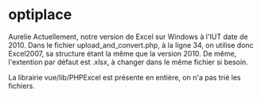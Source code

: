 # optiplace
Aurelie
Actuellement, notre version de Excel sur Windows à l'IUT date de 2010.
Dans le fichier upload_and_convert.php, à la ligne 34, on utilise donc Excel2007, sa structure étant la même que la version 2010.
De même, l'extention par défaut est .xlsx, à changer dans le même fichier si besoin.

La librairie vue/lib/PHPExcel est présente en entière, on n'a pas trié les fichiers.
